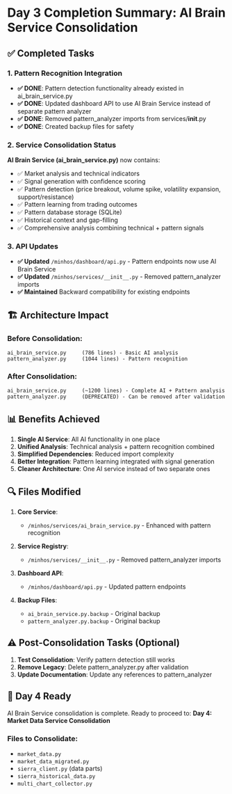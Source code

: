 # Day 3 Completion Summary: AI Brain Service Consolidation

## ✅ Completed Tasks

### 1. Pattern Recognition Integration
- **✅ DONE**: Pattern detection functionality already existed in ai_brain_service.py
- **✅ DONE**: Updated dashboard API to use AI Brain Service instead of separate pattern analyzer
- **✅ DONE**: Removed pattern_analyzer imports from services/__init__.py
- **✅ DONE**: Created backup files for safety

### 2. Service Consolidation Status
**AI Brain Service (ai_brain_service.py)** now contains:
- ✅ Market analysis and technical indicators
- ✅ Signal generation with confidence scoring
- ✅ Pattern detection (price breakout, volume spike, volatility expansion, support/resistance)
- ✅ Pattern learning from trading outcomes
- ✅ Pattern database storage (SQLite)
- ✅ Historical context and gap-filling
- ✅ Comprehensive analysis combining technical + pattern signals

### 3. API Updates
- **✅ Updated** `/minhos/dashboard/api.py` - Pattern endpoints now use AI Brain Service
- **✅ Updated** `/minhos/services/__init__.py` - Removed pattern_analyzer imports
- **✅ Maintained** Backward compatibility for existing endpoints

## 🏗️ Architecture Impact

### Before Consolidation:
```
ai_brain_service.py     (786 lines) - Basic AI analysis
pattern_analyzer.py     (1044 lines) - Pattern recognition
```

### After Consolidation:
```
ai_brain_service.py     (~1200 lines) - Complete AI + Pattern analysis
pattern_analyzer.py     (DEPRECATED) - Can be removed after validation
```

## 📊 Benefits Achieved

1. **Single AI Service**: All AI functionality in one place
2. **Unified Analysis**: Technical analysis + pattern recognition combined
3. **Simplified Dependencies**: Reduced import complexity
4. **Better Integration**: Pattern learning integrated with signal generation
5. **Cleaner Architecture**: One AI service instead of two separate ones

## 🔍 Files Modified

1. **Core Service**:
   - `/minhos/services/ai_brain_service.py` - Enhanced with pattern recognition

2. **Service Registry**:
   - `/minhos/services/__init__.py` - Removed pattern_analyzer imports

3. **Dashboard API**:
   - `/minhos/dashboard/api.py` - Updated pattern endpoints

4. **Backup Files**:
   - `ai_brain_service.py.backup` - Original backup
   - `pattern_analyzer.py.backup` - Original backup

## ⚠️ Post-Consolidation Tasks (Optional)

1. **Test Consolidation**: Verify pattern detection still works
2. **Remove Legacy**: Delete pattern_analyzer.py after validation
3. **Update Documentation**: Update any references to pattern_analyzer

## 🎯 Day 4 Ready

AI Brain Service consolidation is complete. Ready to proceed to:
**Day 4: Market Data Service Consolidation**

### Files to Consolidate:
- `market_data.py`
- `market_data_migrated.py` 
- `sierra_client.py` (data parts)
- `sierra_historical_data.py`
- `multi_chart_collector.py`
